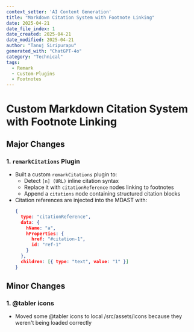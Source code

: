 ```yaml
---
context_setter: 'AI Content Generation'
title: "Markdown Citation System with Footnote Linking"
date: 2025-04-21
date_file_index: 1
date_created: 2025-04-21
date_modified: 2025-04-21
author: "Tanuj Siripurapu"
generated_with: "ChatGPT-4o"
category: "Technical"
tags:
  - Remark
  - Custom-Plugins
  - Footnotes
---
```


# Custom Markdown Citation System with Footnote Linking

## Major Changes

### 1. `remarkCitations` Plugin
- Built a custom `remarkCitations` plugin to:
  - Detect `[n] (URL)` inline citation syntax
  - Replace it with `citationReference` nodes linking to footnotes
  - Append a `citations` node containing structured citation blocks
- Citation references are injected into the MDAST with:
  ```json
  {
    type: "citationReference",
    data: {
      hName: "a",
      hProperties: {
        href: "#citation-1",
        id: "ref-1"
      }
    },
    children: [{ type: "text", value: "1" }]
  }

## Minor Changes

### 1. @tabler icons
- Moved some @tabler icons to local /src/assets/icons because they weren't being loaded correctly
